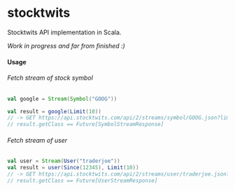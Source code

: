 stocktwits
==========

Stocktwits API implementation in Scala.

*Work in progress and far from finished :)*

#### Usage

###### Fetch stream of stock symbol
```scala
val google = Stream(Symbol("GOOG"))

val result = google(Limit(10))
// -> GET https://api.stocktwits.com/api/2/streams/symbol/GOOG.json?limit=10
// result.getClass == Future[SymbolStreamResponse]
```
###### Fetch stream of user
```scala
val user = Stream(User("traderjoe"))
val result = user(Since(12345), Limit(10))
// -> GET https://api.stocktwits.com/api/2/streams/user/traderjoe.json?since=12345&limit=10
// result.getClass == Future[UserStreamResponse]
```
